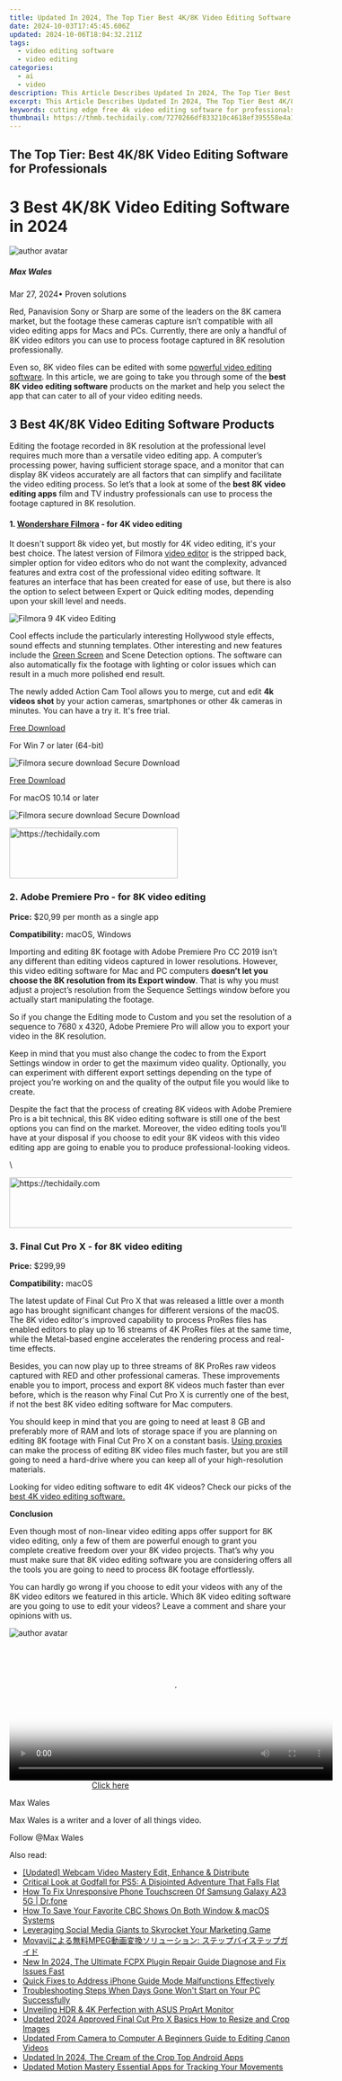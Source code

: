 ```yaml
---
title: Updated In 2024, The Top Tier Best 4K/8K Video Editing Software for Professionals
date: 2024-10-03T17:45:45.606Z
updated: 2024-10-06T18:04:32.211Z
tags: 
  - video editing software
  - video editing
categories: 
  - ai
  - video
description: This Article Describes Updated In 2024, The Top Tier Best 4K/8K Video Editing Software for Professionals
excerpt: This Article Describes Updated In 2024, The Top Tier Best 4K/8K Video Editing Software for Professionals
keywords: cutting edge free 4k video editing software for professionals,best of the best 4k8k video editing software for professionals,the art of slow motion top video editing software for professionals,the top tier best 4k8k video editing software for professionals,ai animation best of the best 4k8k video editing software for professionals,the top 4k video editing solutions for professionals,the best of the best 4k video editing software for professionals
thumbnail: https://thmb.techidaily.com/7270266df833210c4618ef395558e4a1dd14a566be785a358865debf94836fef.jpg
---
```


## The Top Tier: Best 4K/8K Video Editing Software for Professionals

# 3 Best 4K/8K Video Editing Software in 2024

![author avatar](https://images.wondershare.com/filmora/article-images/max-wales-author.jpg)

##### Max Wales

 Mar 27, 2024• Proven solutions

Red, Panavision Sony or Sharp are some of the leaders on the 8K camera market, but the footage these cameras capture isn’t compatible with all video editing apps for Macs and PCs. Currently, there are only a handful of 8K video editors you can use to process footage captured in 8K resolution professionally.

Even so, 8K video files can be edited with some [powerful video editing software](https://tools.techidaily.com/wondershare/filmora/download/). In this article, we are going to take you through some of the **best 8K video editing software** products on the market and help you select the app that can cater to all of your video editing needs.

## 3 Best 4K/8K Video Editing Software Products

Editing the footage recorded in 8K resolution at the professional level requires much more than a versatile video editing app. A computer’s processing power, having sufficient storage space, and a monitor that can display 8K videos accurately are all factors that can simplify and facilitate the video editing process. So let’s that a look at some of the **best 8K video editing apps** film and TV industry professionals can use to process the footage captured in 8K resolution.

#### 1\. [Wondershare Filmora](https://tools.techidaily.com/wondershare/filmora/download/) \- for 4K video editing

It doesn't support 8k video yet, but mostly for 4K video editing, it's your best choice. The latest version of Filmora [video editor](https://tools.techidaily.com/wondershare/filmora/download/) is the stripped back, simpler option for video editors who do not want the complexity, advanced features and extra cost of the professional video editing software. It features an interface that has been created for ease of use, but there is also the option to select between Expert or Quick editing modes, depending upon your skill level and needs.

![ Filmora 9  4K video Editing](https://images.wondershare.com/filmora/article-images/start-filmora9-editing.jpg)

Cool effects include the particularly interesting Hollywood style effects, sound effects and stunning templates. Other interesting and new features include the [Green Screen](https://tools.techidaily.com/wondershare/filmora/download/) and Scene Detection options. The software can also automatically fix the footage with lighting or color issues which can result in a much more polished end result.

The newly added Action Cam Tool allows you to merge, cut and edit **4k videos shot** by your action cameras, smartphones or other 4k cameras in minutes. You can have a try it. It's free trial.

[Free Download](https://tools.techidaily.com/wondershare/filmora/download/)

For Win 7 or later (64-bit)

![Filmora secure download](https://images.wondershare.com/filmora/images/store/secure.png) Secure Download

[Free Download](https://tools.techidaily.com/wondershare/filmora/download/)

For macOS 10.14 or later

![Filmora secure download](https://images.wondershare.com/filmora/images/store/secure.png) Secure Download

<!-- affiliate ads begin -->
<a href="https://aligracehair.sjv.io/c/5597632/1885943/19272" target="_top" id="1885943">
  <img src="//a.impactradius-go.com/display-ad/19272-1885943" border="0" alt="https://techidaily.com" width="300" height="90"/>
</a>
<img height="0" width="0" src="https://aligracehair.sjv.io/i/5597632/1885943/19272" style="position:absolute;visibility:hidden;" border="0" />
<!-- affiliate ads end -->

### 2\. Adobe Premiere Pro - for 8K video editing

**Price:** $20,99 per month as a single app

**Compatibility:** macOS, Windows

Importing and editing 8K footage with Adobe Premiere Pro CC 2019 isn’t any different than editing videos captured in lower resolutions. However, this video editing software for Mac and PC computers **doesn’t let you choose the 8K resolution from its Export window**. That is why you must adjust a project’s resolution from the Sequence Settings window before you actually start manipulating the footage.

So if you change the Editing mode to Custom and you set the resolution of a sequence to 7680 x 4320, Adobe Premiere Pro will allow you to export your video in the 8K resolution.

Keep in mind that you must also change the codec to  from the Export Settings window in order to get the maximum video quality. Optionally, you can experiment with different export settings depending on the type of project you’re working on and the quality of the output file you would like to create.

Despite the fact that the process of creating 8K videos with Adobe Premiere Pro is a bit technical, this 8K video editing software is still one of the best options you can find on the market. Moreover, the video editing tools you’ll have at your disposal if you choose to edit your 8K videos with this video editing app are going to enable you to produce professional-looking videos.

\\

<!-- affiliate ads begin -->
<a href="https://smilemakers.pxf.io/c/5597632/2123899/26106" target="_top" id="2123899">
  <img src="//a.impactradius-go.com/display-ad/26106-2123899" border="0" alt="https://techidaily.com" width="728" height="90"/>
</a>
<img height="0" width="0" src="https://smilemakers.pxf.io/i/5597632/2123899/26106" style="position:absolute;visibility:hidden;" border="0" />
<!-- affiliate ads end -->

### 3\. Final Cut Pro X - for 8K video editing

**Price:** $299,99

**Compatibility:** macOS

The latest update of Final Cut Pro X that was released a little over a month ago has brought significant changes for different versions of the macOS. The 8K video editor's improved capability to process ProRes files has enabled editors to play up to 16 streams of 4K ProRes files at the same time, while the Metal-based engine accelerates the rendering process and real-time effects.

Besides, you can now play up to three streams of 8K ProRes raw videos captured with RED and other professional cameras. These improvements enable you to import, process and export 8K videos much faster than ever before, which is the reason why Final Cut Pro X is currently one of the best, if not the best 8K video editing software for Mac computers.

You should keep in mind that you are going to need at least 8 GB and preferably more of RAM and lots of storage space if you are planning on editing 8K footage with Final Cut Pro X on a constant basis. [Using proxies](https://tools.techidaily.com/wondershare/filmora/download/) can make the process of editing 8K video files much faster, but you are still going to need a hard-drive where you can keep all of your high-resolution materials.

Looking for video editing software to edit 4K videos? Check our picks of the [best 4K video editing software.](https://tools.techidaily.com/wondershare/filmora/download/)

**Conclusion**

Even though most of non-linear video editing apps offer support for 8K video editing, only a few of them are powerful enough to grant you complete creative freedom over your 8K video projects. That’s why you must make sure that 8K video editing software you are considering offers all the tools you are going to need to process 8K footage effortlessly.

You can hardly go wrong if you choose to edit your videos with any of the 8K video editors we featured in this article. Which 8K video editing software are you going to use to edit your videos? Leave a comment and share your opinions with us.

![author avatar](https://images.wondershare.com/filmora/article-images/max-wales-author.jpg)

<!-- affiliate ads begin -->
<span id="1982457">
					<video width="576" height="240" style="cursor:pointer"
           poster="//a.impactradius-go.com/display-clicktoplayimage/1982457.png"
           onclick="if(!this.playClicked){this.play();this.setAttribute('controls',true);this.playClicked=true;}">
	   <source src="//a.impactradius-go.com/display-ad/22993-1982457">
	   <img src="//a.impactradius-go.com/display-clicktoplayimage/1982457.png" style="border: none; height: 100%; width: 100%; object-fit: contain">
	</video>
	<div style="width:360px;text-align:center"><a href="javascript:window.open(decodeURIComponent('https%3A%2F%2Fhomestyler.sjv.io%2Fc%2F5597632%2F1982457%2F22993'), '_blank');void(0);">Click here</a></div>
</span>
<img height="0" width="0" src="https://imp.pxf.io/i/5597632/1982457/22993" style="position:absolute;visibility:hidden;" border="0" />
<!-- affiliate ads end -->

Max Wales

Max Wales is a writer and a lover of all things video.

Follow @Max Wales

<ins class="adsbygoogle"
      style="display:block"
      data-ad-client="ca-pub-7571918770474297"
      data-ad-slot="8358498916"
      data-ad-format="auto"
      data-full-width-responsive="true"></ins>

<span class="atpl-alsoreadstyle">Also read:</span>
<div><ul>
<li><a href="https://video-screen-grab.techidaily.com/updated-webcam-video-mastery-edit-enhance-and-distribute/"><u>[Updated] Webcam Video Mastery Edit, Enhance & Distribute</u></a></li>
<li><a href="https://buynow-info.techidaily.com/critical-look-at-godfall-for-ps5-a-disjointed-adventure-that-falls-flat/"><u>Critical Look at Godfall for PS5: A Disjointed Adventure That Falls Flat</u></a></li>
<li><a href="https://howto.techidaily.com/how-to-fix-unresponsive-phone-touchscreen-of-samsung-galaxy-a23-5g-drfone-by-drfone-fix-android-problems-fix-android-problems/"><u>How To Fix Unresponsive Phone Touchscreen Of Samsung Galaxy A23 5G | Dr.fone</u></a></li>
<li><a href="https://fox-shield.techidaily.com/how-to-save-your-favorite-cbc-shows-on-both-window-and-macos-systems/"><u>How To Save Your Favorite CBC Shows On Both Window & macOS Systems</u></a></li>
<li><a href="https://extra-lessons.techidaily.com/leveraging-social-media-giants-to-skyrocket-your-marketing-game/"><u>Leveraging Social Media Giants to Skyrocket Your Marketing Game</u></a></li>
<li><a href="https://some-guidance.techidaily.com/movavimpeg/"><u>Movaviによる無料MPEG動画変換ソリューション: ステップバイステップガイド</u></a></li>
<li><a href="https://smart-video-creator.techidaily.com/new-in-2024-the-ultimate-fcpx-plugin-repair-guide-diagnose-and-fix-issues-fast/"><u>New In 2024, The Ultimate FCPX Plugin Repair Guide Diagnose and Fix Issues Fast</u></a></li>
<li><a href="https://fox-that.techidaily.com/quick-fixes-to-address-iphone-guide-mode-malfunctions-effectively/"><u>Quick Fixes to Address iPhone Guide Mode Malfunctions Effectively</u></a></li>
<li><a href="https://win-answers.techidaily.com/troubleshooting-steps-when-days-gone-wont-start-on-your-pc-successfully/"><u>Troubleshooting Steps When Days Gone Won't Start on Your PC Successfully</u></a></li>
<li><a href="https://extra-tips.techidaily.com/unveiling-hdr-and-4k-perfection-with-asus-proart-monitor/"><u>Unveiling HDR & 4K Perfection with ASUS ProArt Monitor</u></a></li>
<li><a href="https://smart-video-creator.techidaily.com/updated-2024-approved-final-cut-pro-x-basics-how-to-resize-and-crop-images/"><u>Updated 2024 Approved Final Cut Pro X Basics How to Resize and Crop Images</u></a></li>
<li><a href="https://smart-video-creator.techidaily.com/updated-from-camera-to-computer-a-beginners-guide-to-editing-canon-videos/"><u>Updated From Camera to Computer A Beginners Guide to Editing Canon Videos</u></a></li>
<li><a href="https://smart-video-creator.techidaily.com/updated-in-2024-the-cream-of-the-crop-top-android-apps/"><u>Updated In 2024, The Cream of the Crop Top Android Apps</u></a></li>
<li><a href="https://smart-video-creator.techidaily.com/updated-motion-mastery-essential-apps-for-tracking-your-movements/"><u>Updated Motion Mastery Essential Apps for Tracking Your Movements</u></a></li>
</ul></div>

